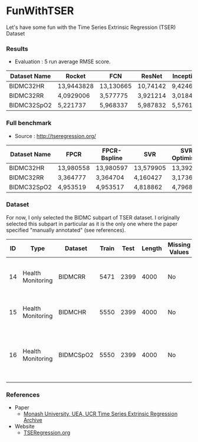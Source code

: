 # FunWithTSER
Let's have some fun with the Time Series Extrinsic Regression (TSER) Dataset

### Results
* Evaluation : 5 run average RMSE score.

| **Dataset Name** | **Rocket** | **FCN**   | **ResNet** | **Inception** |
| ---------------- | ---------- | --------- | ---------- | ------------- |
| BIDMC32HR        | 13,9443828 | 13,130665 | 10,74142   | 9,424679      |
| BIDMC32RR        | 4,0929006  | 3,577775  | 3,921214   | 3,018405      |
| BIDMC32SpO2      | 5,221737   | 5,968337  | 5,987832   | 5,57612       |

### Full benchmark
* Source : http://tseregression.org/

| **Dataset Name** | **FPCR**  | **FPCR-Bspline** | **SVR**   | **SVR Optimised** | **Random Forest** | **XGBoost** | **1-NN-ED** | **5-NN-ED** | **1-NN-DTWD** | **5-NN-DTWD** | **Rocket** | **FCN**   | **ResNet** | **Inception** |
| ---------------- | --------- | ---------------- | --------- | ----------------- | ----------------- | ----------- | ----------- | ----------- | ------------- | ------------- | ---------- | --------- | ---------- | ------------- |
| BIDMC32HR        | 13,980558 | 13,980597        | 13,579905 | 13,39297          | 15,016468         | 13,963799   | 14,836506   | 14,756088   | 15,29101      | 15,127008     | 13,9443828 | 13,130665 | 10,74142   | 9,424679      |
| BIDMC32RR        | 3,364777  | 3,364704         | 4,160427  | 3,17366           | 4,350314          | 4,367828    | 4,387345    | 4,134685    | 3,529111      | 3,432247      | 4,0929006  | 3,577775  | 3,921214   | 3,018405      |
| BIDMC32SpO2      | 4,953519  | 4,953517         | 4,818862  | 4,796855          | 4,570262          | 4,450805    | 5,530202    | 5,407875    | 5,215027      | 5,123964      | 5,221737   | 5,968337  | 5,987832   | 5,57612       |

### Dataset
For now, I only selected the BIDMC subpart of TSER dataset.
I originally selected this subpart in particular as it is the only one where the paper specified "manually annotated" (see references).

| ID | Type              | Dataset   | Train | Test | Length | Missing Values | Dimension | Description                                             |
| -- | ----------------- | --------- | ----- | ---- | ------ | -------------- | --------- | ------------------------------------------------------- |
| 14 | Health Monitoring | BIDMCRR   | 5471  | 2399 | 4000   | No             | 2         | Predict breathing rate using PPG and ECG                |
| 15 | Health Monitoring | BIDMCHR   | 5550  | 2399 | 4000   | No             | 2         | Predict heart rate using PPG and ECG                    |
| 16 | Health Monitoring | BIDMCSpO2 | 5550  | 2399 | 4000   | No             | 2         | Predict blood oxygen saturation level using PPG and ECG |

### References
* Paper
  * [Monash University, UEA, UCR Time Series Extrinsic Regression Archive](https://arxiv.org/abs/2006.10996)
* Website
  * [TSERegression.org](http://tseregression.org/)
